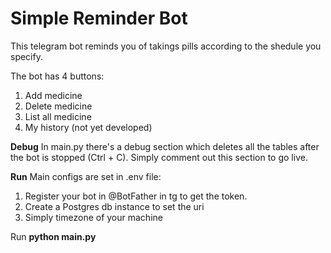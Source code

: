 # Simple Reminder Bot

This telegram bot reminds you of takings pills according to the shedule you specify.

The bot has 4 buttons:
1. Add medicine
2. Delete medicine
3. List all medicine
4. My history (not yet developed)

**Debug**
In main.py there's a debug section which deletes all the tables after the bot is stopped (Ctrl + C). Simply comment out this section to go live.

**Run**
Main configs are set in .env file:
1. Register your bot in @BotFather in tg to get the token.
2. Create a Postgres db instance to set the uri
3. Simply timezone of your machine

Run **python main.py**
